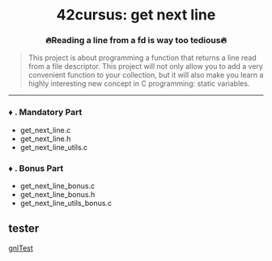 <div align="center">

# 42cursus: get next line
### 🔥Reading a line from a fd is way too tedious🔥
</div>

> This project is about programming a function that returns a line
read from a file descriptor. This project will not only allow you to add a very convenient function to your collection,
but it will also make you learn a highly interesting new concept in C programming: static
variables.

---

### ♦️ . Mandatory Part
- get_next_line.c
- get_next_line.h
- get_next_line_utils.c

### ♦️ . Bonus Part
- get_next_line_bonus.c
- get_next_line_bonus.h
- get_next_line_utils_bonus.c


## tester 
<a href="https://github.com/Tripouille/gnlTester.git">gnlTest</a>
